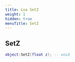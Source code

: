```yaml
---
title: Lua SetZ
weight: 1
hidden: true
menuTitle: SetZ
---
```

## SetZ
```lua
object:SetZ(float z); -- void
```